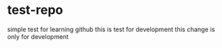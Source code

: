 # test-repo
simple test for learning github
this is test for development
this change is only for development

